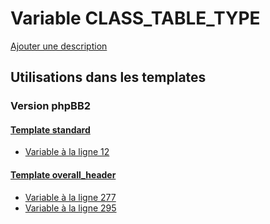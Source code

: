 # Variable CLASS_TABLE_TYPE
[Ajouter une description](https://fa-tvars.appspot.com/var/CLASS_TABLE_TYPE)

## Utilisations dans les templates

### Version phpBB2

#### [Template standard](subsilver/standard.md)
* [Variable &agrave; la ligne 12](../subsilver/standard.tpl#L12)

#### [Template overall_header](subsilver/overall_header.md)
* [Variable &agrave; la ligne 277](../subsilver/overall_header.tpl#L277)
* [Variable &agrave; la ligne 295](../subsilver/overall_header.tpl#L295)